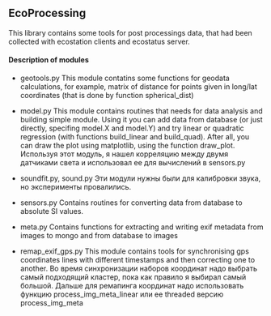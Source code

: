 ## EcoProcessing

This library contains some tools for post processings data, that had been collected with ecostation clients and ecostatus server.

#### Description of modules

+ geotools.py
This module contatins some functions for geodata calculations,
for example, matrix of distance for points given in long/lat
coordinates (that is done by function spherical_dist)

+ model.py
This module contains routines that needs for data analysis and building
simple module. Using it you can add data from database (or just directly,
specifing model.X and model.Y) and try linear or quadratic regression 
(with functions build_linear and build_quad). After all, you can draw the
plot using matplotlib, using the function draw_plot.
Используя этот модуль, я нашел корреляцию между двумя датчиками света и
использовал ее для вычислений в sensors.py

+ soundfit.py, sound.py
Эти модули нужны были для калибровки звука, но эксперименты провалились.

+ sensors.py
Contains routines for converting data from database to absolute SI values.

+ meta.py
Contains functions for extracting and writing exif metadata from images to mongo and from database to images

+ remap_exif_gps.py
This module contains tools for synchronising gps coordinates lines with different timestamps
and then correcting one to another.
Во время синхронизации наборов координат надо выбрать самый подходящий кластер, пока как правило я выбирал самый большой. Дальше для ремапинга координат надо использовать функцию process_img_meta_linear или ее threaded версию process_img_meta